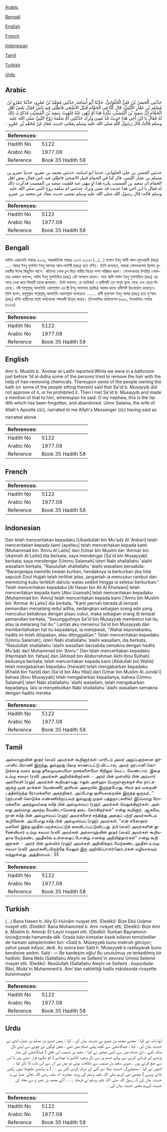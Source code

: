 [Arabic](#arabic)

[Bengali](#bengali)

[English](#english)

[French](#french)

[Indonesian](#indonesian)

[Tamil](#tamil)

[Turkish](#turkish)

[Urdu](#urdu)

## Arabic


<div dir="rtl" lang="ar" style={{fontSize:'larger',backgroundColor:'#f8f9fa',padding:20}}>
حَدَّثَنِي الْحَسَنُ بْنُ عَلِيٍّ الْحُلْوَانِيُّ، حَدَّثَنَا أَبُو أُسَامَةَ، حَدَّثَنِي مُحَمَّدُ بْنُ عَمْرٍو، حَدَّثَنَا عَمْرُو بْنُ مُسْلِمِ بْنِ عَمَّارٍ اللَّيْثِيُّ، قَالَ كُنَّا فِي الْحَمَّامِ قُبَيْلَ الأَضْحَى فَاطَّلَى فِيهِ نَاسٌ فَقَالَ بَعْضُ أَهْلِ الْحَمَّامِ إِنَّ سَعِيدَ بْنَ الْمُسَيَّبِ يَكْرَهُ هَذَا أَوْ يَنْهَى عَنْهُ فَلَقِيتُ سَعِيدَ بْنَ الْمُسَيَّبِ فَذَكَرْتُ ذَلِكَ لَهُ فَقَالَ يَا ابْنَ أَخِي هَذَا حَدِيثٌ قَدْ نُسِيَ وَتُرِكَ حَدَّثَتْنِي أُمُّ سَلَمَةَ زَوْجُ النَّبِيِّ صلى الله عليه وسلم قَالَتْ قَالَ رَسُولُ اللَّهِ صلى الله عليه وسلم بِمَعْنَى حَدِيثِ مُعَاذٍ عَنْ مُحَمَّدِ بْنِ عَمْرٍو ‏.‏
</div>
<div style={{backgroundColor:'#f8f9fa',padding:20, marginBottom: 10}}><table> <thead> <tr> <th>References:</th> <th></th> </tr> </thead> <tbody><tr><td>Hadith No</td><td>5122</td></tr><tr><td>Arabic No</td><td>1977.08</td></tr><tr><td>Reference</td><td>Book 35 Hadith 58</td></tr></tbody></table></div>


<div dir="rtl" lang="ar" style={{fontSize:'larger',backgroundColor:'#f8f9fa',padding:20}}>
حدثني الحسن بن علي الحلواني، حدثنا ابو اسامة، حدثني محمد بن عمرو، حدثنا عمرو بن مسلم بن عمار الليثي، قال كنا في الحمام قبيل الاضحى فاطلى فيه ناس فقال بعض اهل الحمام ان سعيد بن المسيب يكره هذا او ينهى عنه فلقيت سعيد بن المسيب فذكرت ذلك له فقال يا ابن اخي هذا حديث قد نسي وترك حدثتني ام سلمة زوج النبي صلى الله عليه وسلم قالت قال رسول الله صلى الله عليه وسلم بمعنى حديث معاذ عن محمد بن عمرو
</div>
<div style={{backgroundColor:'#f8f9fa',padding:20, marginBottom: 10}}><table> <thead> <tr> <th>References:</th> <th></th> </tr> </thead> <tbody><tr><td>Hadith No</td><td>5122</td></tr><tr><td>Arabic No</td><td>1977.08</td></tr><tr><td>Reference</td><td>Book 35 Hadith 58</td></tr></tbody></table></div>

## Bengali


<div dir="ltr" lang="bn" style={{fontSize:'larger',backgroundColor:'#f8f9fa',padding:20}}>
হাদিস একাডেমি নাম্বারঃ ৫০১৬, আন্তর্জাতিক নাম্বারঃ ১৯৭৭ ৫০১৬-(.../…) হাসান ইবনু আলী আল-হুলওয়ানী (রহঃ) ..... আমর ইবনু মুসলিম ইবনু আম্মার আল-লাইসী (রহঃ) হতে বর্ণিত। তিনি বলেছেন, আমরা গোসলখানায় ছিলাম কুরবানীর ঈদের কিছুদিন আগে। কতিপয় লোক চুন দিয়ে নাভীর নিচের পশম পরিষ্কার করল। গোসলখানায় উপস্থিত লোকদের একজন বললেন, সাঈদ ইবনু মুসাইয়্যিব (রহঃ) এটা অপছন্দ করেন। পরে আমি সাঈদ ইবনু মুসাইয়্যিব (রহঃ) এর সাথে দেখা করে বিষয়টি তাকে জানলাম। তিনি বললেন, হে ভাতিজা! এ হাদীসটি তো মানুষ ভুলে গেছে এবং ছেড়ে দিয়েছে। নবী সাল্লাল্লাহু আলাইহি ওয়াসাল্লাম এর স্ত্রী উম্মু সালামাহ (রাযিঃ) আমার কাছে হাদীসটি রিওয়ায়াত করেছেন। তিনি বলেন, রসূলুল্লাহ সাল্লাল্লাহু আলাইহি ওয়াসাল্লাম বলেছেনঃ ........ রাবী মুহাম্মাদ ইবনু আমর (রহঃ) হতে মু’আয (রহঃ) বর্ণিত হাদীসের মতই অর্থবোধক শব্দাবলী উল্লেখ করেন। (ইসলামিক ফাউন্ডেশন ৪৯৬০, ইসলামিক সেন্টার ৪৯৬৬)
</div>
<div style={{backgroundColor:'#f8f9fa',padding:20, marginBottom: 10}}><table> <thead> <tr> <th>References:</th> <th></th> </tr> </thead> <tbody><tr><td>Hadith No</td><td>5122</td></tr><tr><td>Arabic No</td><td>1977.08</td></tr><tr><td>Reference</td><td>Book 35 Hadith 58</td></tr></tbody></table></div>

## English


<div dir="ltr" lang="en" style={{fontSize:'larger',backgroundColor:'#f8f9fa',padding:20}}>
Amr b. Muslim b. 'Ammar al-Laithi reported:While we were in a bathroom just before 'Id al-Adha some of the persons tried to remove the hair with the help of hair-removing chemicals. Thereupon some of the people owning the bath (or some of the people sitting therein) said that Sa'id b. Musayyib did not approve of it, or he prohibited it. Then I met Sa'id b. Musayyib and made a mention of that to him, whereupon he said: O my nephew, this is the hadith which has been forgotten, and abandoned. Umm Salama, the wife of Allah's Apostle (ﷺ), narrated to me Allah's Messenger (ﷺ) having said as narrated above
</div>
<div style={{backgroundColor:'#f8f9fa',padding:20, marginBottom: 10}}><table> <thead> <tr> <th>References:</th> <th></th> </tr> </thead> <tbody><tr><td>Hadith No</td><td>5122</td></tr><tr><td>Arabic No</td><td>1977.08</td></tr><tr><td>Reference</td><td>Book 35 Hadith 58</td></tr></tbody></table></div>

## French


<div dir="ltr" lang="fr" style={{fontSize:'larger',backgroundColor:'#f8f9fa',padding:20}}>

</div>
<div style={{backgroundColor:'#f8f9fa',padding:20, marginBottom: 10}}><table> <thead> <tr> <th>References:</th> <th></th> </tr> </thead> <tbody><tr><td>Hadith No</td><td>5122</td></tr><tr><td>Arabic No</td><td>1977.08</td></tr><tr><td>Reference</td><td>Book 35 Hadith 58</td></tr></tbody></table></div>

## Indonesian


<div dir="ltr" lang="id" style={{fontSize:'larger',backgroundColor:'#f8f9fa',padding:20}}>
Dan telah menceritakan kepadaku [Ubaidullah bin Mu'adz Al 'Anbari] telah menceritakan kepada kami [ayahku] telah menceritakan kepada kami [Muhammad bin 'Amru Al Laitsi] dari [Umar bin Muslim bin 'Ammar bin Ukaimah Al Laitsi] dia berkata; saya mendengar [Sa'id bin Musayyab] berkata; saya mendengar [Ummu Salamah] isteri Nabi shallallahu 'alaihi wasallam berkata, "Rasulullah shallallahu 'alaihi wasallam bersabda: "Barangsiapa memiliki hewan kurban, hendaknya ia berkurban jika hilal sepuluh Dzul Hujjah telah terlihat jelas, janganlah ia mencukur rambut dan memotong kuku terlebih dahulu walau sedikit hingga ia selesai berkurban." Telah menceritakan kepadaku [Al Hasan bin Ali Al Khulwani] telah menceritakan kepada kami [Abu Usamah] telah menceritakan kepadaku [Muhammad bin 'Amru] telah menceritakan kepada kami ['Amru bin Muslim bin 'Ammar Al Laitsi] dia berkata, "Kami pernah berada di tempat pemandian menjelang iedul adlha, sedangkan sebagian orang ada yang mencukur ketiaknya dengan pisau cukur, maka sebagian orang di tempat pemandian berkata, "Sesungguhnya Sa'id bin Musayyab membenci hal itu, atau ia melarang hal itu." Lantas aku menemui Sa'id bin Musayyab dan memberitahukan hal itu kepadanya, ia menjawab, "Wahai keponakanku, hadits ini telah dilupakan, atau ditinggalkan." Telah menceritakan kepadaku [Ummu Salamah], isteri Nabi shallallahu 'alaihi wasallam, dia berkata, "Rasulullah shallallahu 'alaihi wasallam bersabda semakna dengan hadits Mu'adz dari Muhammad bin 'Amru." Dan telah menceritakan kepadaku [Harmalah bin Yahya] dan [Ahmad bin Abdurrahman Akhi Ibnu Syihab] keduanya berkata; telah menceritakan kepada kami [Abdullah bin Wahb] telah mengabarkan kepadaku [Haiwah] telah mengabarkan kepadaku [Khalid bin Yazid] dari [Sa'id bin Abu Hilal] dari [Umar bin Muslim Al Junda'i] bahwa [Ibnu Musayyab] telah mengabarkan kepadanya, bahwa [Ummu Salamah] isteri Nabi shallallahu 'alaihi wasallam, telah mengabarkan kepadanya, lalu ia menyebutkan Nabi shallallahu 'alaihi wasallam semakna dengan hadits mereka
</div>
<div style={{backgroundColor:'#f8f9fa',padding:20, marginBottom: 10}}><table> <thead> <tr> <th>References:</th> <th></th> </tr> </thead> <tbody><tr><td>Hadith No</td><td>5122</td></tr><tr><td>Arabic No</td><td>1977.08</td></tr><tr><td>Reference</td><td>Book 35 Hadith 58</td></tr></tbody></table></div>

## Tamil


<div dir="ltr" lang="ta" style={{fontSize:'larger',backgroundColor:'#f8f9fa',padding:20}}>
அல்லாஹ்வின் தூதர் (ஸல்) அவர்கள் கூறினார்கள்: யாரிடம் அவர் அறுப்பதற்கான குர்பானிப் பிராணி இருந்து, துல்ஹஜ் பிறை காணப்பட்டு விட்டால், அவர் குர்பானி கொடுக்காத வரை தமது தலைமுடியையோ நகங்களையோ சிறிதும் வெட்ட வேண்டாம். இதை உம்மு சலமா (ரலி) அவர்கள் அறிவிக்கிறார்கள். - அம்ர் பின் முஸ்லிம் பின் அம்மார் அல்லைஸீ (ரஹ்) அவர்கள் கூறியதாவது: ஈதுல் அள்ஹா பெருநாளுக்குச் சில நாட்களுக்கு முன் நாங்கள் வெண்ணீர் குளியல் அறையில் இருந்தபோது, சிலர் தம் மறைவிடத்திலிருந்த ரோமங்களை அகற்றினர். அப்போது குளியலறையில் இருந்த ஒருவர், "(குர்பானி கொடுக்க எண்ணியிருப்பவர் துல்ஹஜ் முதல் பத்துநாட்களில்) இ(வ்வாறு ரோமங்களை அகற்றுவ)தை சயீத் பின் அல்முசய்யப் (ரஹ்) அவர்கள் வெறுக்கிறார்கள்; அல்லது அவ்வாறு அகற்ற வேண்டாமெனத் தடை செய்கிறார்கள்" என்று கூறினார். ஆகவே, நான் சயீத் பின் அல்முசய்யப் (ரஹ்) அவர்களைச் சந்தித்து அதைப் பற்றி அவர்களிடம் கூறினேன். அப்போது சயீத் பின் அல்முசய்யப் (ரஹ்) அவர்கள், "என் சகோதரர் மகனே! இந்த ஹதீஸ் மறக்கப்பட்டுக் கைவிடப்பட்டுவிட்டது. நபி (ஸல்) அவர்களின் துணைவியார் உம்மு சலமா (ரலி) அவர்கள் அல்லாஹ்வின் தூதர் (ஸல்) அவர்கள் கூறியதாக மேற்கண்ட ஹதீஸில் உள்ளதைப் போன்று எனக்கு அறிவித்தார்கள்" என்று கூறி னார்கள். - அம்ர் பின் முஸ்லிம் (ரஹ்) அவர்கள் அறிவிக்கும் மேற்கண்ட ஹதீஸ் உம்மு சலமா (ரலி) அவர்களிடமிருந்தே மேலும் இரு அறிவிப்பாளர்தொடர்கள் வழியாகவும் வந்துள்ளது. அத்தியாயம் : 35
</div>
<div style={{backgroundColor:'#f8f9fa',padding:20, marginBottom: 10}}><table> <thead> <tr> <th>References:</th> <th></th> </tr> </thead> <tbody><tr><td>Hadith No</td><td>5122</td></tr><tr><td>Arabic No</td><td>1977.08</td></tr><tr><td>Reference</td><td>Book 35 Hadith 58</td></tr></tbody></table></div>

## Turkish


<div dir="ltr" lang="tr" style={{fontSize:'larger',backgroundColor:'#f8f9fa',padding:20}}>
(…) Bana Hasen b. Aliy El-Hulvâm rivayet etti. (Dediki): Bize Ebû Usâme rivayet etti. (Dediki): Bana Muhammed b. Amr rivayet etti, (Dediki): Bize Amr b. Müslim b. Ammâr EI-Leysî rivayet etti. (Dediki): Kurban Bayramının önceğizinde hamamda idik. Orada bâzı kimseler kasık kıllarını temizlediler de hamam sahiplerinden biri: «Saîd b. Müseyyeb bunu mekruh görüyor; yahut yasak ediyor, dedi. Az sonra ben Saîd h. Müseyyeb'e rastlayarak bunu kendisine andım. Saîd : — Be kardeşim oğlu! Bu unutulmuş ve terkedilmiş bir hadîstir. Bana Nebi (Sallallahu Aleyhi ve Sellem)'in zevcesi Ümmü Seleme rivayet etti. (Dediki): Resûlullah (Sallallahu Aleyhi ve Sellem) : buyurdular. Râvi, Muâz'ın Muhammed b. Amr'dan naklettiği hadîs mânâsında rivayette bulunmuştur
</div>
<div style={{backgroundColor:'#f8f9fa',padding:20, marginBottom: 10}}><table> <thead> <tr> <th>References:</th> <th></th> </tr> </thead> <tbody><tr><td>Hadith No</td><td>5122</td></tr><tr><td>Arabic No</td><td>1977.08</td></tr><tr><td>Reference</td><td>Book 35 Hadith 58</td></tr></tbody></table></div>

## Urdu


<div dir="rtl" lang="ur" style={{fontSize:'larger',backgroundColor:'#f8f9fa',padding:20}}>
ابواسامہ نے کہا : مجھے محمد بن عمرو نے حدیث بیان کی ، کہا : ہمیں عمرو بن مسلم بن عمارہ لیثی نے حدیث بیان کی ، کہا : عیدالاضحیٰ سے کچھ پہلے حمام میں تھے ، بعض لوگوں نے چونے سے اپنے بال صاف کیے ، اہل حمام میں سے کسی شخص نے کہا : سعید بن مسیب اس فعل ( عیدالاضحیٰ کی نماز پڑھنے اور قربانی کرنے سے پہلے جسم پر سے بال وغیرہ کاٹنے یا مونڈنے ) کو مکروہ قرار دیتے ہیں یا اس سے منع کرتے ہیں ۔ میری سعید بن مسیب سے ملاقات ہوئی تو میں نے ان سے اس بات کا ذکر کیا ۔ انھوں نے کہا : بھتیجے!یہ حدیث بھلا دی گئی اور ترک کردی گئی ہے ۔ ، ( یہ پابندی ملحوظ نہیں رکھی جاتی ویسے ) مجھے نبی کریم صلی اللہ علیہ وسلم کی زوجہ محترمہ ام سلمہ رضی اللہ تعالیٰ عنہا نے یہ حدیث بیان کی کہ رسول اللہ صلی اللہ علیہ وسلم نے فرمایا ۔ ۔ ۔ آگے محمد بن عمر و سے معاذ کی حدیث کےہم معنی حدیث بیان کی ۔
</div>
<div style={{backgroundColor:'#f8f9fa',padding:20, marginBottom: 10}}><table> <thead> <tr> <th>References:</th> <th></th> </tr> </thead> <tbody><tr><td>Hadith No</td><td>5122</td></tr><tr><td>Arabic No</td><td>1977.08</td></tr><tr><td>Reference</td><td>Book 35 Hadith 58</td></tr></tbody></table></div>